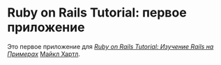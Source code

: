 # Ruby on Rails Tutorial: первое приложение

Это первое приложение для
[*Ruby on Rails Tutorial: Изучение Rails на Примерах*](http://railstutorial.org/) [Майкл Хартл](http://michaelhartl.com/).